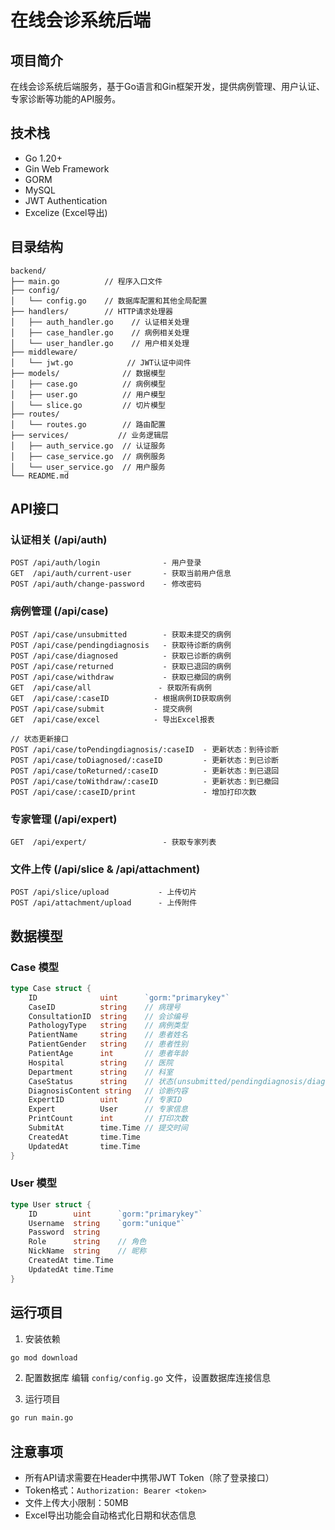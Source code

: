 # 在线会诊系统后端

## 项目简介
在线会诊系统后端服务，基于Go语言和Gin框架开发，提供病例管理、用户认证、专家诊断等功能的API服务。

## 技术栈
- Go 1.20+
- Gin Web Framework
- GORM
- MySQL
- JWT Authentication
- Excelize (Excel导出)

## 目录结构
```
backend/
├── main.go          // 程序入口文件
├── config/
│   └── config.go    // 数据库配置和其他全局配置
├── handlers/        // HTTP请求处理器
│   ├── auth_handler.go    // 认证相关处理
│   ├── case_handler.go    // 病例相关处理
│   └── user_handler.go    // 用户相关处理
├── middleware/
│   └── jwt.go            // JWT认证中间件
├── models/              // 数据模型
│   ├── case.go          // 病例模型
│   ├── user.go          // 用户模型
│   └── slice.go         // 切片模型
├── routes/
│   └── routes.go        // 路由配置
├── services/           // 业务逻辑层
│   ├── auth_service.go  // 认证服务
│   ├── case_service.go  // 病例服务
│   └── user_service.go  // 用户服务
└── README.md
```

## API接口

### 认证相关 (/api/auth)
```
POST /api/auth/login              - 用户登录
GET  /api/auth/current-user       - 获取当前用户信息
POST /api/auth/change-password    - 修改密码
```

### 病例管理 (/api/case)
```
POST /api/case/unsubmitted        - 获取未提交的病例
POST /api/case/pendingdiagnosis   - 获取待诊断的病例
POST /api/case/diagnosed          - 获取已诊断的病例
POST /api/case/returned           - 获取已退回的病例
POST /api/case/withdraw           - 获取已撤回的病例
GET  /api/case/all               - 获取所有病例
GET  /api/case/:caseID          - 根据病例ID获取病例
POST /api/case/submit           - 提交病例
GET  /api/case/excel            - 导出Excel报表

// 状态更新接口
POST /api/case/toPendingdiagnosis/:caseID  - 更新状态：到待诊断
POST /api/case/toDiagnosed/:caseID         - 更新状态：到已诊断
POST /api/case/toReturned/:caseID          - 更新状态：到已退回
POST /api/case/toWithdraw/:caseID          - 更新状态：到已撤回
POST /api/case/:caseID/print               - 增加打印次数
```

### 专家管理 (/api/expert)
```
GET  /api/expert/                 - 获取专家列表
```

### 文件上传 (/api/slice & /api/attachment)
```
POST /api/slice/upload           - 上传切片
POST /api/attachment/upload      - 上传附件
```

## 数据模型

### Case 模型
```go
type Case struct {
    ID              uint      `gorm:"primarykey"`
    CaseID          string    // 病理号
    ConsultationID  string    // 会诊编号
    PathologyType   string    // 病例类型
    PatientName     string    // 患者姓名
    PatientGender   string    // 患者性别
    PatientAge      int       // 患者年龄
    Hospital        string    // 医院
    Department      string    // 科室
    CaseStatus      string    // 状态(unsubmitted/pendingdiagnosis/diagnosed/returned/withdraw)
    DiagnosisContent string   // 诊断内容
    ExpertID        uint      // 专家ID
    Expert          User      // 专家信息
    PrintCount      int       // 打印次数
    SubmitAt        time.Time // 提交时间
    CreatedAt       time.Time
    UpdatedAt       time.Time
}
```

### User 模型
```go
type User struct {
    ID        uint      `gorm:"primarykey"`
    Username  string    `gorm:"unique"`
    Password  string
    Role      string    // 角色
    NickName  string    // 昵称
    CreatedAt time.Time
    UpdatedAt time.Time
}
```

## 运行项目

1. 安装依赖
```bash
go mod download
```

2. 配置数据库
编辑 `config/config.go` 文件，设置数据库连接信息

3. 运行项目
```bash
go run main.go
```

## 注意事项
- 所有API请求需要在Header中携带JWT Token（除了登录接口）
- Token格式：`Authorization: Bearer <token>`
- 文件上传大小限制：50MB
- Excel导出功能会自动格式化日期和状态信息